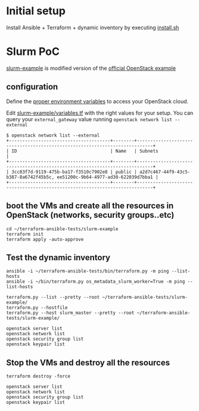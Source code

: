 # Initial setup

Install Ansible + Terraform + dynamic inventory by executing [install.sh](install.sh)

# Slurm PoC

[slurm-example](slurm-example) is modified version of the [official OpenStack example](https://github.com/terraform-providers/terraform-provider-openstack/tree/master/examples/app-with-networking)


## configuration

Define the [proper environment variables](https://docs.openstack.org/zh_CN/user-guide/common/cli-set-environment-variables-using-openstack-rc.html) to access your OpenStack cloud. 

Edit [slurm-example/variables.tf](slurm-example/variables.tf) with the right values for your setup. You can
query your `external_gateway` value running `openstack network list --external`

```
$ openstack network list --external
+--------------------------------------+--------+----------------------------------------------------------------------------+
| ID                                   | Name   | Subnets                                                                    |
+--------------------------------------+--------+----------------------------------------------------------------------------+
| 3cc83f7d-9119-475b-ba17-f3510c7902e8 | public | a2d7c467-44f9-43c5-b387-8a6742f45b5c, ee51200c-9b64-4977-ad30-622039d7bba1 |
+--------------------------------------+--------+----------------------------------------------------------------------------+
```

## boot the VMs and create all the resources in OpenStack (networks, security groups..etc)

```
cd ~/terraform-ansible-tests/slurm-example
terraform init
terraform apply -auto-approve
```

## Test the dynamic inventory

```
ansible -i ~/terraform-ansible-tests/bin/terraform.py -m ping --list-hosts
ansible -i ~/bin/terraform.py os_metadata_slurm_worker=True -m ping --list-hosts

terraform.py --list --pretty --root ~/terraform-ansible-tests/slurm-example/
terraform.py --hostfile
terraform.py --host slurm_master --pretty --root ~/terraform-ansible-tests/slurm-example/

openstack server list
openstack network list
openstack security group list
openstack keypair list

```

## Stop the VMs and destroy all the resources
```
terraform destroy -force

openstack server list
openstack network list
openstack security group list
openstack keypair list
```

